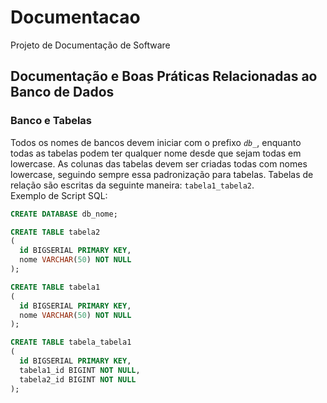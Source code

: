 # Documentacao
Projeto de Documentação de Software

## Documentação e Boas Práticas Relacionadas ao Banco de Dados

### Banco e Tabelas
Todos os nomes de bancos devem iniciar com o prefixo *`db_`*, enquanto todas as tabelas podem ter qualquer nome desde que sejam todas em lowercase. As colunas das tabelas devem ser criadas todas com nomes lowercase, seguindo sempre essa padronização para tabelas.
Tabelas de relação são escritas da seguinte maneira: `tabela1_tabela2`.  
Exemplo de Script SQL:
```sql
CREATE DATABASE db_nome;

CREATE TABLE tabela2
(
  id BIGSERIAL PRIMARY KEY,
  nome VARCHAR(50) NOT NULL
);

CREATE TABLE tabela1
(
  id BIGSERIAL PRIMARY KEY,
  nome VARCHAR(50) NOT NULL
);

CREATE TABLE tabela_tabela1
(
  id BIGSERIAL PRIMARY KEY,
  tabela1_id BIGINT NOT NULL,
  tabela2_id BIGINT NOT NULL
);
```
